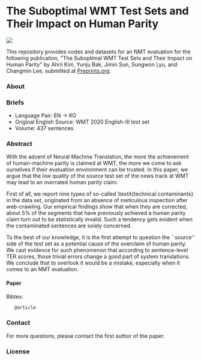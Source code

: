 # The Suboptimal WMT Test Sets and Their Impact on Human Parity
<img src="https://img.shields.io/badge/Python-3766AB?style=flat-square&logo=Python&logoColor=white"/></a>


This repository provides codes and datasets for an NMT evaluation for the following publication, "The Suboptimal WMT Test Sets and Their Impact on Human Parity" by Ahrii Kim, Yunju Bak, Jimin Sun, Sungwon Lyu, and Changmin Lee, submitted at [Preprints.org](https://www.preprints.org).    

### About


### Briefs
- Language Pair: EN -> KO
- Original English Source: WMT 2020 English-III test set
- Volume: 437 sentences

### Abstract
With the advent of Neural Machine Translation, the more the achievement of human-machine parity is claimed at WMT, the more we come to ask ourselves if their evaluation environment can be trusted. In this paper, we argue that the low quality of the source test set of the news track at WMT may lead to an overrated human parity claim.

First of all, we report nine types of so-called \textit{technical contaminants} in the data set, originated from an absence of meticulous inspection after web-crawling. Our empirical findings show that when they are corrected, about 5\% of the segments that have previously achieved a human parity claim turn out to be statistically invalid. Such a tendency gets evident when the contaminated sentences are solely concerned. 

To the best of our knowledge, it is the first attempt to question the ``source'' side of the test set as a potential cause of the overclaim of human parity. We cast evidence for such phenomenon that according to sentence-level TER scores, those trivial errors change a good part of system translations. We conclude that to overlook it would be a mistake, especially when it comes to an NMT evaluation.

#### Paper
Bibtex:
```sh
   @article
```
 
 
 ### Contact
 For more questions, please contact the first author of the paper.
 
 ### License
 
  
  

